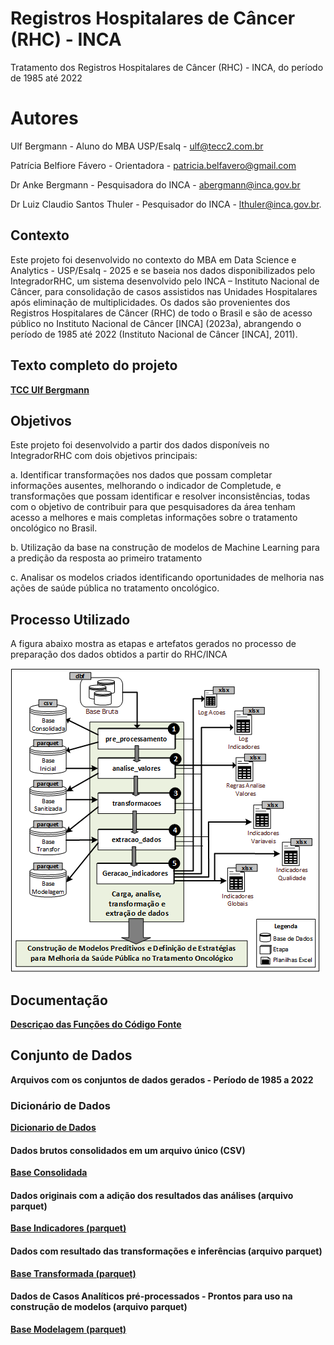# Registros Hospitalares de Câncer (RHC) - INCA
Tratamento dos Registros Hospitalares de Câncer (RHC) - INCA, do período de 1985 até 2022 

# Autores
Ulf Bergmann - Aluno do MBA USP/Esalq - ulf@tecc2.com.br

Patrícia Belfiore Fávero - Orientadora - patricia.belfavero@gmail.com 

Dr Anke Bergmann - Pesquisadora do INCA - abergmann@inca.gov.br

Dr Luiz Claudio Santos Thuler - Pesquisador do INCA - lthuler@inca.gov.br.


## Contexto
Este projeto foi desenvolvido no contexto do MBA em Data Science e Analytics - USP/Esalq - 2025 e se baseia nos dados disponibilizados pelo IntegradorRHC, um sistema desenvolvido pelo INCA – Instituto Nacional de Câncer, para consolidação de casos assistidos nas Unidades Hospitalares após eliminação de multiplicidades. Os dados são provenientes dos Registros Hospitalares de Câncer (RHC) de todo o Brasil e são de acesso público no Instituto Nacional de Câncer [INCA] (2023a), abrangendo o período de 1985 até 2022 (Instituto Nacional de Câncer [INCA], 2011).

## Texto completo do projeto
[**TCC Ulf Bergmann**](https://drive.google.com/uc?export=download&id=1UMaaKiLV0aFuifEHfdy-WHjCRuhMp6Jh) 

## Objetivos
Este projeto foi desenvolvido a partir dos dados disponíveis no IntegradorRHC com dois objetivos principais:

a. Identificar transformações nos dados que possam completar informações ausentes, melhorando o indicador de Completude, e transformações que possam identificar e resolver inconsistências, todas com o objetivo de contribuir para que pesquisadores da área tenham acesso a melhores e mais completas informações sobre o tratamento oncológico no Brasil. 

b. Utilização da base na construção de modelos de Machine Learning para a predição da resposta ao primeiro tratamento

c. Analisar os modelos criados identificando oportunidades de melhoria nas ações de saúde pública no tratamento oncológico.

## Processo Utilizado
A figura abaixo mostra as etapas e artefatos gerados no processo de preparação dos dados obtidos a partir do RHC/INCA

![Processo Utilizado](imagens/metodo.png)


## Documentação

[**Descriçao das Funções do Código Fonte**](https://ulf-tecc2.github.io/rhc_inca/site)

## Conjunto de Dados

**Arquivos com os conjuntos de dados gerados - Período de 1985 a 2022** 

### Dicionário de Dados
[**Dicionario de Dados**](https://drive.google.com/uc?export=download&id=1-n6Kq8QZONDfHlJa4a_K5-2cO8HHPWUx) 


#### Dados brutos consolidados em um arquivo único (CSV)
[**Base Consolidada**](https://drive.google.com/uc?export=download&id=1qyhOfIxizJ61APhmKrJnQQVIi9kcMR6-) 


#### Dados originais com a adição dos resultados das análises (arquivo parquet)
[**Base Indicadores  (parquet)**](https://drive.google.com/uc?export=download&id=1IHJwb28UrgB3LBBbwIf52tQJaoI_UwGW) 


#### Dados com resultado das transformações e inferências (arquivo parquet)
[**Base Transformada  (parquet)**](https://drive.google.com/uc?export=download&id=1WPlX4Wga_6OFTU64MLJVX8dTT917tEkS) 


#### Dados de Casos Analíticos pré-processados - Prontos para uso na construção de modelos (arquivo parquet)
[**Base Modelagem (parquet)**](https://drive.google.com/uc?export=download&id=1frbCZfJOa_ZBPDG6BTGB7OsjhxMDBfs3) 





